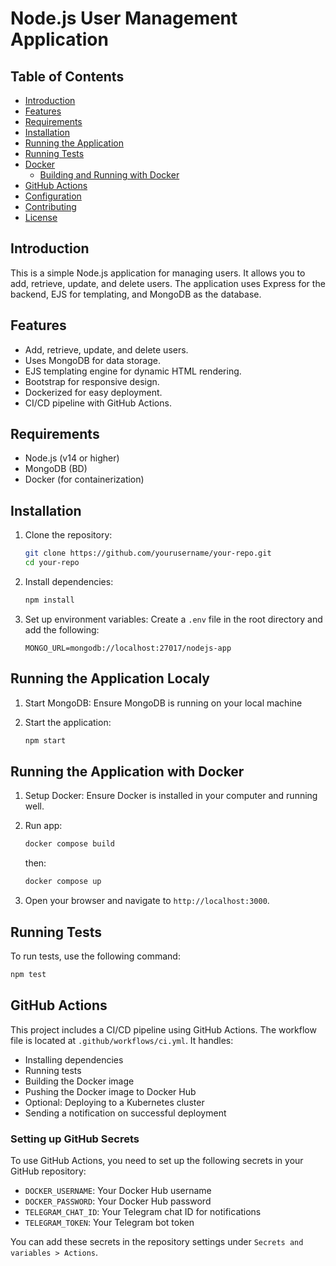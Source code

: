 # Node.js User Management Application

## Table of Contents
- [Introduction](#introduction)
- [Features](#features)
- [Requirements](#requirements)
- [Installation](#installation)
- [Running the Application](#running-the-application)
- [Running Tests](#running-tests)
- [Docker](#docker)
  - [Building and Running with Docker](#building-and-running-with-docker)
- [GitHub Actions](#github-actions)
- [Configuration](#configuration)
- [Contributing](#contributing)
- [License](#license)

## Introduction
This is a simple Node.js application for managing users. It allows you to add, retrieve, update, and delete users. The application uses Express for the backend, EJS for templating, and MongoDB as the database.

## Features
- Add, retrieve, update, and delete users.
- Uses MongoDB for data storage.
- EJS templating engine for dynamic HTML rendering.
- Bootstrap for responsive design.
- Dockerized for easy deployment.
- CI/CD pipeline with GitHub Actions.

## Requirements
- Node.js (v14 or higher)
- MongoDB (BD)
- Docker (for containerization)

## Installation
1. Clone the repository:
    ```sh
    git clone https://github.com/yourusername/your-repo.git
    cd your-repo
    ```

2. Install dependencies:
    ```sh
    npm install
    ```

3. Set up environment variables:
    Create a `.env` file in the root directory and add the following:
    ```env
    MONGO_URL=mongodb://localhost:27017/nodejs-app
    ```

## Running the Application Localy
1. Start MongoDB:
    Ensure MongoDB is running on your local machine

2. Start the application:
    ```sh
    npm start
    ```
## Running the Application with Docker
1. Setup Docker:
    Ensure Docker is installed in your computer 
        and running well.

2. Run app:
    ```sh
    docker compose build
    ```
    then:
    ```sh
    docker compose up
    ```

3. Open your browser and navigate to `http://localhost:3000`.

## Running Tests
To run tests, use the following command:
```sh
npm test
```

## GitHub Actions

This project includes a CI/CD pipeline using GitHub Actions. The workflow file is located at `.github/workflows/ci.yml`. It handles:
- Installing dependencies
- Running tests
- Building the Docker image
- Pushing the Docker image to Docker Hub
- Optional: Deploying to a Kubernetes cluster
- Sending a notification on successful deployment

### Setting up GitHub Secrets

To use GitHub Actions, you need to set up the following secrets in your GitHub repository:
- `DOCKER_USERNAME`: Your Docker Hub username
- `DOCKER_PASSWORD`: Your Docker Hub password
- `TELEGRAM_CHAT_ID`: Your Telegram chat ID for notifications
- `TELEGRAM_TOKEN`: Your Telegram bot token

You can add these secrets in the repository settings under `Secrets and variables > Actions`.
